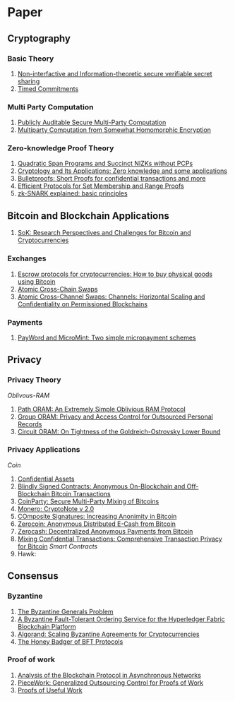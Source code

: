 # Paper

## Cryptography
### Basic Theory
1. [Non-interfactive and Information-theoretic secure verifiable secret sharing](https://www.cs.cornell.edu/courses/cs754/2001fa/129.PDF)
2. [Timed Commitments](https://pdfs.semanticscholar.org/764b/41d1cf0c2c64bec722f0afd4b0a2ce0bee27.pdf)

### Multi Party Computation
1. [Publicly Auditable Secure Multi-Party Computation](https://eprint.iacr.org/2014/075.pdf)
2. [Multiparty Computation from Somewhat Homomorphic Encryption](https://eprint.iacr.org/2011/535.pdf)

### Zero-knowledge Proof Theory
1. [Quadratic Span Programs and Succinct NIZKs without PCPs](https://eprint.iacr.org/2012/215.pdf)
2. [Cryptology and Its Applications: Zero knowledge and some applications](http://kodu.ut.ee/~lipmaa/teaching/Bergen2004.pdf)
3. [Bulletproofs: Short Proofs for confidential transactions and more](https://eprint.iacr.org/2017/1066.pdf)
4. [Efficient Protocols for Set Membership and Range Proofs](https://infoscience.epfl.ch/record/128718/files/CCS08.pdf)
5. [zk-SNARK explained: basic principles](https://www.researchgate.net/profile/Hartwig_Mayer/publication/321124635_zk-SNARK_explained_Basic_Principles/links/5a0e4a810f7e9b7d4dba61eb/zk-SNARK-explained-Basic-Principles.pdf)

## Bitcoin and Blockchain Applications
1. [SoK: Research Perspectives and Challenges for Bitcoin and Cryptocurrencies](http://www.jbonneau.com/doc/BMCNKF15-IEEESP-bitcoin.pdf)

### Exchanges
1. [Escrow protocols for cryptocurrencies: How to buy physical goods using Bitcoin](http://www.jbonneau.com/doc/GBGN17-FC-physical_escrow.pdf)
2. [Atomic Cross-Chain Swaps](https://arxiv.org/pdf/1801.09515.pdf)
3. [Atomic Cross-Channel Swaps: Channels: Horizontal Scaling and Confidentiality on Permissioned Blockchains](https://link.springer.com/chapter/10.1007/978-3-319-99073-6_6)

### Payments
1. [PayWord and MicroMint: Two simple micropayment schemes](https://people.csail.mit.edu/rivest/RivestShamir-mpay.pdf)


## Privacy
### Privacy Theory
*Oblivous-RAM*
1. [Path ORAM: An Extremely Simple Oblivious RAM Protocol](https://eprint.iacr.org/2013/280.pdf)
2. [Group ORAM: Privacy and Access Control for Outsourced Personal Records](https://sps.cs.uni-saarland.de/publications/oakland15.pdf)
3. [Circuit ORAM: On Tightness of the Goldreich-Ostrovsky Lower Bound](https://eprint.iacr.org/2014/672.pdf)

### Privacy Applications
*Coin*
1. [Confidential Assets](https://blockstream.com/bitcoin17-final41.pdf)
2. [Blindly Signed Contracts: Anonymous On-Blockchain and Off-Blockchain Bitcoin Transactions](https://eprint.iacr.org/2016/056.pdf)
3. [CoinParty: Secure Multi-Party Mixing of Bitcoins](https://www.comsys.rwth-aachen.de/fileadmin/papers/2015/2015-ziegeldorf-codaspy-coinparty.pdf)
4. [Monero: CryptoNote v 2.0](https://cryptonote.org/whitepaper.pdf)
5. [COmposite Signatures: Increasing Anonimity in Bitcoin](https://fc14.ifca.ai/bitcoin/papers/bitcoin14_submission_19.pdf)
6. [Zerocoin: Anonymous Distributed E-Cash from Bitcoin](http://zerocoin.org/media/pdf/ZerocoinOakland.pdf)
7. [Zerocash: Decentralized Anonymous Payments from Bitcoin](http://zerocash-project.org/media/pdf/zerocash-oakland2014.pdf)
8. [Mixing Confidential Transactions: Comprehensive Transaction Privacy for Bitcoin](https://eprint.iacr.org/2017/238.pdf)
*Smart Contracts*
1. Hawk: 



## Consensus
### Byzantine
1. [The Byzantine Generals Problem](https://people.eecs.berkeley.edu/~luca/cs174/byzantine.pdf)
2. [A Byzantine Fault-Tolerant Ordering Service for the Hyperledger Fabric Blockchain Platform](http://www.di.fc.ul.pt/~bessani/publications/dsn18-hlfsmart.pdf)
3. [Algorand: Scaling Byzantine Agreements for Cryptocurrencies](https://people.csail.mit.edu/nickolai/papers/gilad-algorand-eprint.pdf)
4. [The Honey Badger of BFT Protocols](https://eprint.iacr.org/2016/199.pdf)

### Proof of work
1. [Analysis of the Blockchain Protocol in Asynchronous Networks](https://eprint.iacr.org/2016/454.pdf)
2. [PieceWork: Generalized Outsourcing Control for Proofs of Work](https://www.initc3.org/files/PieceWork.pdf)
3. [Proofs of Useful Work](https://eprint.iacr.org/2017/203.pdf)


